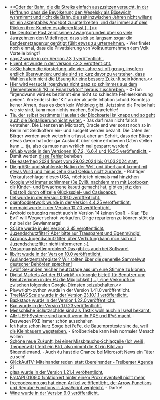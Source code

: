 * [>>Oder der Bahn, die die Streiks einfach auszusitzen versucht, in der Hoffnung, dass die Bevölkerung den Weselsky als Bösewicht wahrnimmt und nicht die Bahn, die seit inzwischen Jahren nicht willens ist, ein akzeptables Angebot zu unterbreiten, und das immer auf dem Rücken ihrer Kunden eskalieren lässt [...]<<](https://blog.fefe.de/?ts=9b5d08ee)
* [Die Deutsche Post zeigt seinen Zwangsgrunden über so viele Jahrzehnten den Mittelfinger, dass sich so langsam sogar die Bundesnetzagentur genötigt fühlt etwas zu unternehmen.](https://www.tagesschau.de/wirtschaft/unternehmen/bundesnetzagentur-post-100.html) - Wer findet noch einmal, dass die Privatisierung von Volksunternehmen dem Volk Vorteile bringt?
* [naps2 wurde in der Version 7.3,0 veröffentlicht.](https://github.com/cyanfish/naps2/releases/tag/v7.3.0)
* [Fluent Bit wurde in der Version 2.2.2 veröffentlicht.](https://github.com/fluent/fluent-bit/releases/tag/v2.2.2)
* [>>Sie haben die Vorstellung, alle vier Jahre sei oft genug, insofern endlich überwunden; und sie sind so kurz davor zu verstehen, dass Wahlen allein nicht die Lösung für eine bessere Zukunft sein können.<<](https://tuxproject.de/blog/2024/01/the-black-angels-manipulation-live-mit-der-afd-zur-revolution/)
* [Hier wird versucht irgendwas nicht ganz so schlimmes aus dem Themenbereich "KI im Finanzsektor" heraus zuschreiben.](https://www.opensourcerers.org/2024/01/15/the-future-of-generative-ai-in-the-financial-sector/) - O-Ton "irgendwann wird es bestimmt eine nicht so schlechte Fehlererkennung geben". Am Ende ist die "KI" an der aktuelle Inflation schuld. Konnte ja keiner Ahnen, dass es doch kein Weltkrieg gibt. Jetzt sind die Preise halt wie sie sind, kann man nichts machen, Softwarefehler!
* [Tja, der selbst bestimmte Haushalt der Blockpartei ist knapp und so geht auch die Digitalisierung nicht weiter.](https://netzpolitik.org/2024/degitalisierung-das-einsparparadox/) - Das darf man nicht falsch verstehen. Die Lizenzen an Microsoft, Oracle und wer sonst noch so in Berlin mit Geldkoffern ein- und ausgeht werden bezahlt. Die Daten der Bürger werden auch weiterhin erfasst, aber am Schritt, dass der Bürger etwas davon hat oder gar Auskunft über seine erhobenen Daten stellen kann ... tja, also da muss nun wirklich mal gesparrt werden!
* [GitLab wurde in den Versionen 16.7.2, 16.6.4 und 16.5.5 veröffentlicht.](https://www.linux-magazin.de/news/gitlab-schliesst-kritische-sicherheitsluecken/) - Damit werden [diese Fehler](https://blog.fefe.de/?ts=9b5ff4d8) behoben
* [Die easterheg 2024 findet vom 29.03.2024 bis 01.03.2024 statt.](https://events.ccc.de/2024/01/15/easterhegg-2024/)
* [Die größte und strahlenste Nation der Welt und überhaupt kommt mit etwas Wind und minus zehn Grad Celsius nicht zurande.](http://blog.fefe.de/?ts=9b5be2d1) - Richtiger Verkaufsschlager dieses USA, möchte ich niemals mal hinziehen
* [Google wird immer schlimmer (Be Evil!), nachdem man mit Lootboxen die Kinder- und Erwachsene kaputt gemacht hat, gibt es jetzt den Endstoß durch offizelle Glücksspiel- und Casinoapps.](http://blog.fefe.de/?ts=9b5bdfb0)
* [flet wurde in der Version 0.19.0 veröffentlicht.](https://github.com/flet-dev/flet/releases/tag/v0.19.0)
* [openfoodnetwork wurde in der Version 4.4.25 veröffentlicht.](https://github.com/openfoodfoundation/openfoodnetwork/releases/tag/v4.4.25)
* [mermaid wurde in der Version 10.7.0 veröffentlicht.](https://github.com/mermaid-js/mermaid/releases/tag/v10.7.0)
* [Android debugging macht auch in Version 14 keinen Spaß.](https://blog.hansenpartnership.com/debugging-android-early-boot-failures/) - Klar, "Be Evil" will Wegverfschrott verkaufen. Dinge reparieren zu können stört da nur bei der Gewinnmarge!
* [SQLite wurde in der Version 3.45 veröffentlicht.](https://www.phoronix.com/news/SQLite-3.45-Released)
* [Jugendschutzfilter? Aber bitte nur Transparent und Eigenmündig!](https://netzpolitik.org/2024/kommentar-fuenf-forderungen-fuer-gute-jugendschutz-filter/)
* [Apropos Jugendschutzfilter, über Verhütung kann man sich mit Jugendschutzfilter nicht informieren :-(.](https://netzpolitik.org/2024/verhuetung-erst-ab-18-deutschlands-wichtigster-jugendschutz-filter-blockiert-hilfsangebote/)
* [Versorgungskettenproblem? Das gibt es auch bei Software!](https://lwn.net/Articles/958318/)
* [libvirt wurde in der Version 10.0 veröffentlicht.](https://www.phoronix.com/news/libvirt-10.0-Released)
* [Ausländerzentralregister? Wir sollten über die generelle Sammelwut deutscher Behörden sprechen!](https://netzpolitik.org/2024/auslaenderzentralregister-das-fass-laeuft-schon-lange-ueber/)
* [Zwölf Sekunden reichen heutzutage aus um eure Stimme zu klonen.](https://www.schneier.com/blog/archives/2024/01/voice-cloning-with-very-short-samples.html)
* [Digital Markets Act der EU wirkt! >>[google bietet] für Benutzer und Benutzerinnen in der EU die Möglichkeit [...], eine Verknüpfung zwischen folgenden Google-Diensten beizubehalten.<<](https://www.borncity.com/blog/2024/01/15/google-reagiert-auf-eu-digital-markets-act-dma-und-ermglicht-dienste-zu-verwalten/)
* [Playwright-python wurde in der Version 1.41.0 veröffentlicht.](https://github.com/microsoft/playwright-python/releases/tag/v1.41.0)
* [TrueNAS Scale wurde in der Version 23.10.1.1 veröffentlicht.](https://github.com/truenas/documentation/releases/tag/TS23.10.1.1)
* [Backstage wurde in der Version 1.22.0 veröffentlicht.](https://github.com/backstage/backstage/releases/tag/v1.22.0)
* [Bun wurde in der Version 1.0.23 veröffentlicht.](https://github.com/oven-sh/bun/releases/tag/bun-v1.0.23)
* [Menschliche Schutzschilde sind als Taktik wohl auch in Isreal bekannt.](http://blog.fefe.de/?ts=9b59d59f)
* [Alle UEFI-Systeme sind kaputt wenn ihr PXE und IPv6 macht.](http://blog.fefe.de/?ts=9b5831be) - Deswegen PXE immer schön ausschalten
* [Ich hatte schon kurz Sorge bei FeFe, die Bauernproteste sind da, weil die Kleinbauern wegsterben.](http://blog.fefe.de/?ts=9b587265) - Großbetriebe kann kein normaler Mensch wollen
* [Schöne neue Zukunft, bei einer Missbrauchs-Schlagzeile (Ich weiß, Treppenwitz) fehlt ein Bild, also nimmt die KI ein Bild von $irgendjemand.](http://blog.fefe.de/?ts=9b584af2) - Auch du hast die Chance bei Microsoft News ein Täter zu sein!
* [GlückAufTV: Miteinander reden, statt übereinander - Freiberger Agenda 21](https://www.youtube.com/watch?v=eV-c0eL4JSU)
* [gitea wurde in der Version 1.21.4 veröffentlicht.](https://github.com/go-gitea/gitea/releases/tag/v1.21.4)
* [FastAPI 0.109.0 funktioniert hinter einem Proxy eventuell nicht mehr.](https://github.com/tiangolo/fastapi/issues/10978)
* [freecodecamp.org hat einen Artikel veröffentlicht, der Arrow-Functions und Regular-Functions in JavaScript vergleicht.](https://www.freecodecamp.org/news/regular-vs-arrow-functions-javascript/) - Danke!
* [Wine wurde in der Version 9.0 veröffentlicht.](https://www.phoronix.com/news/Wine-9.0-Released)
